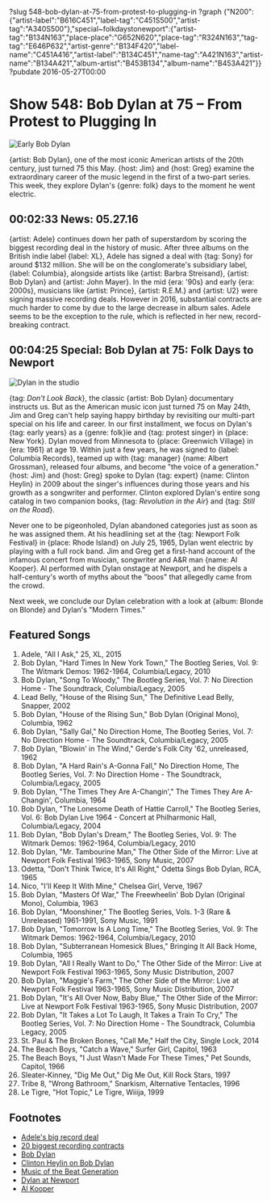 ?slug 548-bob-dylan-at-75-from-protest-to-plugging-in
?graph {"N200":{"artist-label":"B616C451","label-tag":"C451S500","artist-tag":"A340S500"},"special~folkdaystonewport":{"artist-tag":"B134N163","place-place":"G652N620","place-tag":"R324N163","tag-tag":"E646P632","artist-genre":"B134F420","label-name":"C451A416","artist-label":"B134C451","name-tag":"A421N163","artist-name":"B134A421","album-artist":"B453B134","album-name":"B453A421"}}
?pubdate 2016-05-27T00:00

# Show 548: Bob Dylan at 75 – From Protest to Plugging In

![Early Bob Dylan](//static.soundopinions.org/images/2016/bobdylanfolkie_web.jpg)

{artist: Bob Dylan}, one of the most iconic American artists of the 20th century, just turned 75 this May. {host: Jim} and {host: Greg} examine the extraordinary career of the music legend in the first of a two-part series. This week, they explore Dylan's {genre: folk} days to the moment he went electric.


## 00:02:33 News: 05.27.16

{artist: Adele} continues down her path of superstardom by scoring the biggest recording deal in the history of music. After three albums on the British indie label {label: XL}, Adele has signed a deal with {tag: Sony} for around $132 million. She will be on the conglomerate's subsidiary label, {label: Columbia}, alongside artists like {artist: Barbra Streisand}, {artist: Bob Dylan} and {artist: John Mayer}. In the mid {era: '90s} and early {era: 2000s}, musicians like {artist: Prince}, {artist: R.E.M.} and {artist: U2} were signing massive recording deals. However in 2016, substantial contracts are much harder to come by due to the large decrease in album sales. Adele seems to be the exception to the rule, which is reflected in her new, record-breaking contract.


## 00:04:25 Special: Bob Dylan at 75: Folk Days to Newport

![Dylan in the studio](//static.soundopinions.org/images/2016/earlydylanstudio.jpg)

{tag: *Don't Look Back*}, the classic {artist: Bob Dylan} documentary instructs us. But as the American music icon just turned 75 on May 24th, Jim and Greg can't help saying happy birthday by revisiting our multi-part special on his life and career. In our first installment, we focus on Dylan's {tag: early years} as a {genre:  folk}ie and {tag: protest singer} in {place: New York}. Dylan moved from Minnesota to {place: Greenwich Village} in {era: 1961} at age 19. Within just a few years, he was signed to {label: Columbia Records}, teamed up with {tag: manager} {name: Albert Grossman}, released four albums, and become "the voice of a generation." {host: Jim} and {host: Greg} spoke to Dylan {tag: expert} {name: Clinton Heylin} in 2009 about the singer's influences during those years and his growth as a songwriter and performer. Clinton explored Dylan's entire song catalog in two companion books, {tag: *Revolution in the Air*} and {tag: *Still on the Road*}. 

Never one to be pigeonholed, Dylan abandoned categories just as soon as he was assigned them. At his headlining set at the {tag: Newport Folk Festival} in {place: Rhode Island} on July 25, 1965, Dylan went electric by playing with a full rock band. Jim and Greg get a first-hand account of the infamous concert from musician, songwriter and A&R man {name: Al Kooper}. Al performed with Dylan onstage at Newport, and he dispels a half-century's worth of myths about the "boos" that allegedly came from the crowd.

Next week, we conclude our Dylan celebration with a look at {album: Blonde on Blonde} and Dylan's "Modern Times."

## Featured Songs

1. Adele, "All I Ask," 25, XL, 2015 
1. Bob Dylan, "Hard Times In New York Town," The Bootleg Series, Vol. 9:  The Witmark Demos:  1962-1964, Columbia/Legacy, 2010 
1. Bob Dylan, "Song To Woody," The Bootleg Series, Vol. 7: No Direction Home - The Soundtrack, Columbia/Legacy, 2005 
1. Lead Belly, "House of the Rising Sun," The Definitive Lead Belly, Snapper, 2002
1. Bob Dylan, "House of the Rising Sun," Bob Dylan (Original Mono), Columbia, 1962 
1. Bob Dylan, "Sally Gal," No Direction Home, The Bootleg Series, Vol. 7: No Direction Home - The Soundtrack, Columbia/Legacy, 2005 
1. Bob Dylan, "Blowin' in The Wind," Gerde's Folk City '62, unreleased, 1962
1. Bob Dylan, "A Hard Rain's A-Gonna Fall," No Direction Home, The Bootleg Series, Vol. 7: No Direction Home - The Soundtrack, Columbia/Legacy, 2005 
1. Bob Dylan, "The Times They Are A-Changin'," The Times They Are A-Changin', Columbia, 1964 
1. Bob Dylan, "The Lonesome Death of Hattie Carroll," The Bootleg Series, Vol. 6: Bob Dylan Live 1964 - Concert at Philharmonic Hall, Columbia/Legacy, 2004 
1. Bob Dylan, "Bob Dylan's Dream," The Bootleg Series, Vol. 9:  The Witmark Demos:  1962-1964, Columbia/Legacy, 2010 
1. Bob Dylan, "Mr. Tambourine Man," The Other Side of the Mirror: Live at Newport Folk Festival 1963-1965, Sony Music, 2007
1. Odetta, "Don't Think Twice, It's All Right," Odetta Sings Bob Dylan, RCA, 1965 
1. Nico, "I'll Keep It With Mine," Chelsea Girl, Verve, 1967 
1. Bob Dylan, "Masters Of War," The Freewheelin' Bob Dylan (Original Mono), Columbia, 1963 
1. Bob Dylan, "Moonshiner," The Bootleg Series, Vols. 1-3 (Rare & Unreleased) 1961-1991, Sony Music, 1991 
1. Bob Dylan, "Tomorrow Is A Long Time," The Bootleg Series, Vol. 9:  The Witmark Demos:  1962-1964, Columbia/Legacy, 2010 
1. Bob Dylan, "Subterranean Homesick Blues," Bringing It All Back Home, Columbia, 1965 
1. Bob Dylan, "All I Really Want to Do," The Other Side of the Mirror: Live at Newport Folk Festival 1963-1965, Sony Music Distribution, 2007 
1. Bob Dylan, "Maggie's Farm," The Other Side of the Mirror: Live at Newport Folk Festival 1963-1965, Sony Music Distribution, 2007 
1. Bob Dylan, "It's All Over Now, Baby Blue," The Other Side of the Mirror: Live at Newport Folk Festival 1963-1965, Sony Music Distribution, 2007 
1. Bob Dylan, "It Takes a Lot To Laugh, It Takes a Train To Cry," The Bootleg Series, Vol. 7: No Direction Home - The Soundtrack, Columbia Legacy, 2005 
1. St. Paul & The Broken Bones, "Call Me," Half the City, Single Lock, 2014 
1. The Beach Boys, "Catch a Wave," Surfer Girl, Capitol, 1963 
1. The Beach Boys, "I Just Wasn't Made For These Times," Pet Sounds, Capitol, 1966 
1. Sleater-Kinney, "Dig Me Out," Dig Me Out, Kill Rock Stars, 1997 
1. Tribe 8, "Wrong Bathroom," Snarkism, Alternative Tentacles, 1996 
1. Le Tigre, "Hot Topic," Le Tigre, Wiiija, 1999


## Footnotes
- [Adele's big record deal](https://www.theguardian.com/music/2016/may/23/adele-set-to-sign-90m-sony-deal)
- [20 biggest recording contracts](http://www.nme.com/photos/the-20-biggest-recording-contracts-of-all-time/325095)
- [Bob Dylan](http://www.bobdylan.com/)
- [Clinton Heylin on Bob Dylan](http://www.amazon.com/Bob-Dylan-Behind-Shades-Revisited/dp/006052569X)
- [Music of the Beat Generation](/show/398/)
- [Dylan at Newport](https://www.youtube.com/watch?v=OeP4FFr88SQ)
- [Al Kooper](http://www.alkooper.com/)

